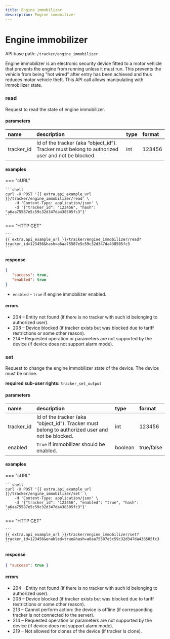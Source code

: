 ```yaml
---
title: Engine immobilizer
description: Engine immobilizer
---
```

# Engine immobilizer

API base path: `/tracker/engine_immobilizer`

Engine immobilizer is an electronic security device fitted to a motor vehicle that prevents the engine from running 
unless it must run. This prevents the vehicle from being "hot wired" after entry has been achieved and thus reduces 
motor vehicle theft. This API call allows manipulating with immobilizer state.

### read

Request to read the state of engine immobilizer.

#### parameters

| name | description | type| format|
| :------ | :------ | :----- | :------ |
| tracker_id | Id of the tracker (aka “object_id”). Tracker must belong to authorized user and not be blocked. | int | 123456 |

#### examples

=== "cURL"

    ```shell
    curl -X POST '{{ extra.api_example_url }}/tracker/engine_immobilizer/read' \
        -H 'Content-Type: application/json' \ 
        -d '{"tracker_id": "123456", "hash": "a6aa75587e5c59c32d347da438505fc3"}'
    ```

=== "HTTP GET"

    ```
    {{ extra.api_example_url }}/tracker/engine_immobilizer/read?tracker_id=123456&hash=a6aa75587e5c59c32d347da438505fc3
    ```

#### response

```json
{
   "success": true,
   "enabled": true
}
```

* `enabled` - `true` if engine immobilizer enabled.

#### errors

* 204 – Entity not found (if there is no tracker with such id belonging to authorized user).
* 208 – Device blocked (if tracker exists but was blocked due to tariff restrictions or some other reason).
* 214 – Requested operation or parameters are not supported by the device (if device does not support alarm mode).

### set

Request to change the engine immobilizer state of the device. The device must be online.

**required sub-user rights:** `tracker_set_output`

#### parameters

| name | description | type| format|
| :------ | :------ | :----- | :------ |
| tracker_id | Id of the tracker (aka “object_id”). Tracker must belong to authorized user and not be blocked. | int | 123456 |
| enabled | `True` if immobilizer should be enabled. | boolean | true/false |

#### examples

=== "cURL"

    ```shell
    curl -X POST '{{ extra.api_example_url }}/tracker/engine_immobilizer/set' \
        -H 'Content-Type: application/json' \ 
        -d '{"tracker_id": "123456", "enabled": "true", "hash": "a6aa75587e5c59c32d347da438505fc3"}'
    ```

=== "HTTP GET"

    ```
    {{ extra.api_example_url }}/tracker/engine_immobilizer/set?tracker_id=123456&enabled=true&hash=a6aa75587e5c59c32d347da438505fc3
    ```

#### response

```json
{ "success": true }
```

#### errors

* 204 – Entity not found (if there is no tracker with such id belonging to authorized user).
* 208 – Device blocked (if tracker exists but was blocked due to tariff restrictions or some other reason).
* 213 – Cannot perform action: the device is offline (if corresponding tracker is not connected to the server).
* 214 – Requested operation or parameters are not supported by the device (if device does not support alarm mode).
* 219 – Not allowed for clones of the device (if tracker is clone).
